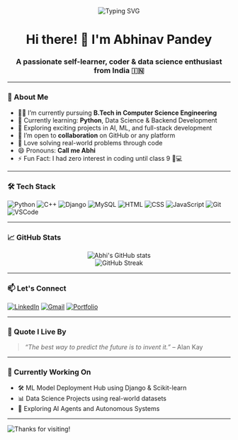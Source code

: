 <p align="center">
  <img src="https://readme-typing-svg.demolab.com?font=Fira+Code&size=25&duration=3000&pause=1000&color=36BCF7&vCenter=true&width=800&height=50&lines=Hi+there!+I'm+Abhinav+Pandey;A+Passionate+Coder+%26+Data+Science+Enthusiast;Welcome+to+my+GitHub+Profile!" alt="Typing SVG" />
</p>

<h1 align="center">Hi there! 👋 I'm Abhinav Pandey</h1>
<h3 align="center">A passionate self-learner, coder & data science enthusiast from India 🇮🇳</h3>

---

### 🌟 About Me  
- 👨‍💻 I’m currently pursuing **B.Tech in Computer Science Engineering**  
- 🐍 Currently learning: **Python**, Data Science & Backend Development  
- 🚀 Exploring exciting projects in AI, ML, and full-stack development  
- 🤝 I’m open to **collaboration** on GitHub or any platform  
- 🧠 Love solving real-world problems through code  
- 😄 Pronouns: **Call me Abhi**  
- ⚡ Fun Fact: I had zero interest in coding until class 9 👶💻

---

### 🛠️ Tech Stack
![Python](https://img.shields.io/badge/Python-3776AB?style=for-the-badge&logo=python&logoColor=white)
![C++](https://img.shields.io/badge/C++-00599C?style=for-the-badge&logo=c%2b%2b&logoColor=white)
![Django](https://img.shields.io/badge/Django-092E20?style=for-the-badge&logo=django&logoColor=white)
![MySQL](https://img.shields.io/badge/MySQL-00758F?style=for-the-badge&logo=mysql&logoColor=white)
![HTML](https://img.shields.io/badge/HTML5-E34F26?style=for-the-badge&logo=html5&logoColor=white)
![CSS](https://img.shields.io/badge/CSS3-1572B6?style=for-the-badge&logo=css3&logoColor=white)
![JavaScript](https://img.shields.io/badge/JavaScript-F7DF1E?style=for-the-badge&logo=javascript&logoColor=black)
![Git](https://img.shields.io/badge/Git-F05032?style=for-the-badge&logo=git&logoColor=white)
![VSCode](https://img.shields.io/badge/VS%20Code-007ACC?style=for-the-badge&logo=visual-studio-code&logoColor=white)

---

### 📈 GitHub Stats  
<p align="center">
  <img src="https://github-readme-stats.vercel.app/api?username=Abhinav2656&show_icons=true&theme=radical" alt="Abhi's GitHub stats" />
  <br/>
  <img src="https://github-readme-streak-stats.herokuapp.com/?user=Abhinav2656&theme=radical" alt="GitHub Streak" />
</p>

---

### 📫 Let's Connect
[![LinkedIn](https://img.shields.io/badge/-LinkedIn-blue?style=flat-square&logo=linkedin&logoColor=white)](https://linkedin.com/in/abhinav-pandey-613648180)
[![Gmail](https://img.shields.io/badge/-Email-D14836?style=flat-square&logo=gmail&logoColor=white)](mailto:abhinavpandey1037@gmail.com)
[![Portfolio](https://img.shields.io/badge/-Portfolio-000?style=flat-square&logo=vercel&logoColor=white)](https://yourportfolio.com)

---

### 🚀 Quote I Live By
> _“The best way to predict the future is to invent it.”_ – Alan Kay

---

### 🧠 Currently Working On
- 🛠️ ML Model Deployment Hub using Django & Scikit-learn  
- 📊 Data Science Projects using real-world datasets  
- 🤖 Exploring AI Agents and Autonomous Systems  

---

![Thanks for visiting!](https://visitcount.itsvg.in/api?id=Abhinav2656&icon=0&color=0)


<!---
Abhinav2656/Abhinav2656 is a ✨ special ✨ repository because its `README.md` (this file) appears on your GitHub profile.
You can click the Preview link to take a look at your changes.
--->
